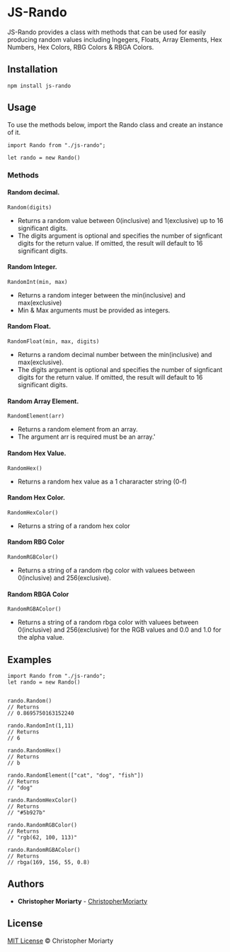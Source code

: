 # JS-Rando

JS-Rando provides a class with methods that can be used for easily producing random values including Ingegers, Floats, Array Elements, Hex Numbers, Hex Colors, RBG Colors & RBGA Colors.

## Installation

```
npm install js-rando
```

## Usage

To use the methods below, import the Rando class and create an instance of it.

`import Rando from "./js-rando";`

`let rando = new Rando()`

### Methods

#### Random decimal.

`Random(digits)`

- Returns a random value between 0(inclusive) and 1(exclusive) up to 16 significant digits.
- The digits argument is optional and specifies the number of signficant digits for the return value. If omitted, the result will default to 16 significant digits.

#### Random Integer.

`RandomInt(min, max)`

- Returns a random integer between the min(inclusive) and max(exclusive)
- Min & Max arguments must be provided as integers.

#### Random Float.

`RandomFloat(min, max, digits)`

- Returns a random decimal number between the min(inclusive) and max(exclusive).
- The digits argument is optional and specifies the number of signficant digits for the return value. If omitted, the result will default to 16 significant digits.

#### Random Array Element.

`RandomElement(arr)`

- Returns a random element from an array.
- The argument arr is required must be an array.'

#### Random Hex Value.

`RandomHex()`

- Returns a random hex value as a 1 chararacter string (0-f)

#### Random Hex Color.

`RandomHexColor()`

- Returns a string of a random hex color

#### Random RBG Color

`RandomRGBColor()`

- Returns a string of a random rbg color with valuees between 0(inclusive) and 256(exclusive).

#### Random RBGA Color

`RandomRGBAColor()`

- Returns a string of a random rbga color with valuees between 0(inclusive) and 256(exclusive) for the RGB values and 0.0 and 1.0 for the alpha value.

## Examples

```
import Rando from "./js-rando";
let rando = new Rando()


rando.Random()
// Returns
// 0.8695750163152240

rando.RandomInt(1,11)
// Returns
// 6

rando.RandomHex()
// Returns
// b

rando.RandomElement(["cat", "dog", "fish"])
// Returns
// "dog"

rando.RandomHexColor()
// Returns
// "#5b927b"

rando.RandomRGBColor()
// Returns
// "rgb(62, 100, 113)"

rando.RandomRGBAColor()
// Returns
// rbga(169, 156, 55, 0.8)
```

## Authors

- **Christopher Moriarty** - [ChristopherMoriarty](https://github.com/moriarty83/)

## License

[MIT License](https://andreasonny.mit-license.org/2019) © Christopher Moriarty
